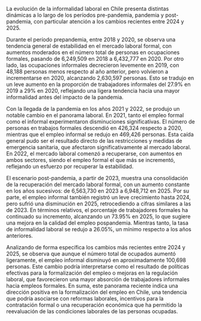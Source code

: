 La evolución de la informalidad laboral en Chile presenta distintas dinámicas a lo largo de los períodos pre-pandemia, pandemia y post-pandemia, con particular atención a los cambios recientes entre 2024 y 2025.

Durante el período prepandemia, entre 2018 y 2020, se observa una tendencia general de estabilidad en el mercado laboral formal, con aumentos moderados en el número total de personas en ocupaciones formales, pasando de 6,249,509 en 2018 a 6,432,777 en 2020. Por otro lado, las ocupaciones informales decrecieron levemente en 2019, con 48,188 personas menos respecto al año anterior, pero volvieron a incrementarse en 2020, alcanzando 2,630,597 personas. Esto se tradujo en un leve aumento en la proporción de trabajadores informales del 27.9% en 2019 a 29% en 2020, reflejando una ligera tendencia hacia una mayor informalidad antes del impacto de la pandemia.

Con la llegada de la pandemia en los años 2021 y 2022, se produjo un notable cambio en el panorama laboral. En 2021, tanto el empleo formal como el informal experimentaron disminuciones significativas. El número de personas en trabajos formales descendió en 426,324 respecto a 2020, mientras que el empleo informal se redujo en 469,426 personas. Esta caída general pudo ser el resultado directo de las restricciones y medidas de emergencia sanitaria, que afectaron significativamente al mercado laboral. En 2022, el mercado laboral comenzó a recuperarse, con aumentos en ambos sectores, siendo el empleo formal el que más se incrementó, reflejando un esfuerzo por recuperar la estabilidad.

El escenario post-pandemia, a partir de 2023, muestra una consolidación de la recuperación del mercado laboral formal, con un aumento constante en los años sucesivos: de 6,563,730 en 2023 a 6,948,712 en 2025. Por su parte, el empleo informal también registró un leve crecimiento hasta 2024, pero sufrió una disminución en 2025, retrocediendo a cifras similares a las de 2023. En términos relativos, el porcentaje de trabajadores formales ha continuado su incremento, alcanzando un 73.95% en 2025, lo que sugiere una mejora en la calidad del empleo pospandemia. Mientras tanto, la tasa de informalidad laboral se redujo a 26.05%, un mínimo respecto a los años anteriores.

Analizando de forma específica los cambios más recientes entre 2024 y 2025, se observa que aunque el número total de ocupados aumentó ligeramente, el empleo informal disminuyó en aproximadamente 100,698 personas. Este cambio podría interpretarse como el resultado de políticas efectivas para la formalización del empleo o mejoras en la regulación laboral, que favorecieron una mayor absorción de trabajadores informales hacia empleos formales. En suma, este panorama reciente indica una dirección positiva en la formalización del empleo en Chile, una tendencia que podría asociarse con reformas laborales, incentivos para la contratación formal o una recuperación económica que ha permitido la reevaluación de las condiciones laborales de las personas ocupadas.
